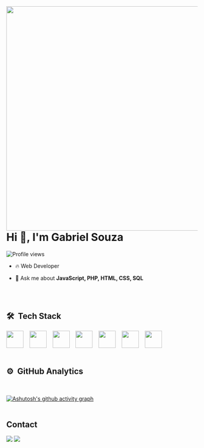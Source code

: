 <img align="right" height="590em" src="https://raw.githubusercontent.com/gist/GabrielSouza18/174b0fe846d518529f66a55f9a0e1a73/raw/5b7dae835291eec14699bd40f969fbf54843de4f/card3.svg"/>
<h1 align="left">Hi 👋, I'm Gabriel Souza</h1>
<p align="left"> <img src="https://komarev.com/ghpvc/?username=gabrielsouza18&color=blue" alt="Profile views" /> </p>

- 🔥 Web Developer

- 💬 Ask me about **JavaScript, PHP, HTML, CSS, SQL**
<!--
- ⚡ Fun fact **Teste**

- 👨‍💻 More at [teste.dev](https://teste.dev)
-->
<br><br>

## 🛠 &nbsp;Tech Stack

<img src="https://cdn.jsdelivr.net/gh/devicons/devicon/icons/javascript/javascript-original.svg" width="45">&nbsp;&nbsp;&nbsp;
<img src="https://cdn.jsdelivr.net/gh/devicons/devicon/icons/html5/html5-plain.svg" width="45">&nbsp;&nbsp;&nbsp;
<img src="https://cdn.jsdelivr.net/gh/devicons/devicon/icons/css3/css3-plain.svg" width="45">&nbsp;&nbsp;&nbsp;
<img src="https://cdn.jsdelivr.net/gh/devicons/devicon/icons/php/php-plain.svg" width="45">&nbsp;&nbsp;&nbsp;
<img src="https://cdn.jsdelivr.net/gh/devicons/devicon/icons/mysql/mysql-plain.svg" width="45">&nbsp;&nbsp;&nbsp;
<img src="https://cdn.jsdelivr.net/gh/devicons/devicon/icons/git/git-plain.svg" width="45">&nbsp;&nbsp;&nbsp;
<img src="https://cdn.jsdelivr.net/gh/devicons/devicon/icons/googlecloud/googlecloud-original.svg" width="45">&nbsp;&nbsp;&nbsp;
<br><br>

## ⚙️ &nbsp;GitHub Analytics

<br><br> [![Ashutosh's github activity graph](https://github-readme-activity-graph.vercel.app/graph?username=gabrielsouza18&theme=modern-lilac)](https://github.com/ashutosh00710/github-readme-activity-graph)
<br><br>

## Contact

<!--
  <a href="https://instagram.com/rafaballerini" target="_blank"><img src="https://img.shields.io/badge/-Instagram-%23E4405F?style=for-the-badge&logo=instagram&logoColor=white" target="_blank"></a>
 <a href="https://discord.gg/wagxzStdcR" target="_blank"><img src="https://img.shields.io/badge/Discord-7289DA?style=for-the-badge&logo=discord&logoColor=white" target="_blank"></a> 
 -->
  <a href = "mailto:svgabriel17@gmail.com"><img src="https://img.shields.io/badge/-Gmail-%23333?style=for-the-badge&logo=gmail&logoColor=white" target="_blank"></a>
  <a href="https://www.linkedin.com/in/gabrielsouza18/" target="_blank"><img src="https://img.shields.io/badge/-LinkedIn-%230077B5?style=for-the-badge&logo=linkedin&logoColor=white" target="_blank"></a> 




